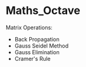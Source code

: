 # Maths_Octave

Matrix Operations:
 - Back Propagation
 - Gauss Seidel Method
 - Gauss Elimination
 - Cramer's Rule
